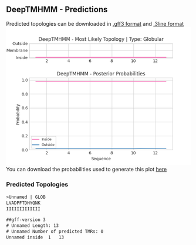 ## DeepTMHMM - Predictions
Predicted topologies can be downloaded in [.gff3 format](TMRs.gff3) and [.3line format](predicted_topologies.3line)
![picture](plot.png)
You can download the probabilities used to generate this plot [here](Unnamed_probs.csv)
### Predicted Topologies
```
>Unnamed | GLOB
LVADPFTDHYQNK
IIIIIIIIIIIII

```


```
##gff-version 3
# Unnamed Length: 13
# Unnamed Number of predicted TMRs: 0
Unnamed	inside	1	13				

```
